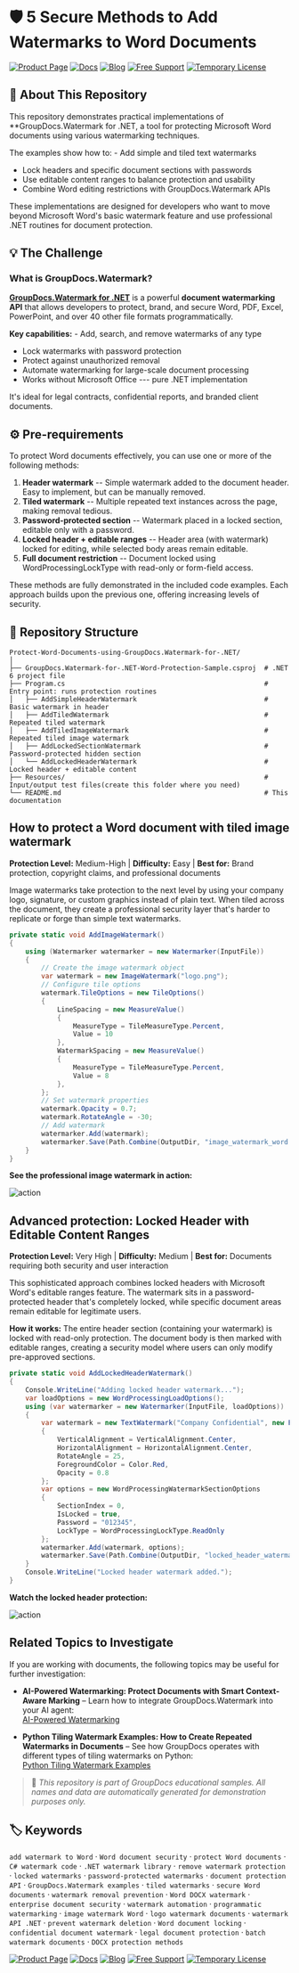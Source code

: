 # 🛡️ 5 Secure Methods to Add Watermarks to Word Documents

[![Product Page](https://img.shields.io/badge/Product%20Page-2865E0?style=for-the-badge&logo=appveyor&logoColor=white)](https://products.groupdocs.com/watermark/net/) 
[![Docs](https://img.shields.io/badge/Docs-2865E0?style=for-the-badge&logo=Hugo&logoColor=white)](https://docs.groupdocs.com/watermark/net/) 
[![Blog](https://img.shields.io/badge/Blog-2865E0?style=for-the-badge&logo=WordPress&logoColor=white)](https://blog.groupdocs.com/category/watermark/) 
[![Free Support](https://img.shields.io/badge/Free%20Support-2865E0?style=for-the-badge&logo=Discourse&logoColor=white)](https://forum.groupdocs.com/c/watermark) 
[![Temporary License](https://img.shields.io/badge/Temporary%20License-2865E0?style=for-the-badge&logo=rocket&logoColor=white)](https://purchase.groupdocs.com/temporary-license)

## 📖 About This Repository

This repository demonstrates practical implementations of **GroupDocs.Watermark for .NET, a tool for protecting Microsoft Word documents using various watermarking techniques.

The examples show how to: - Add simple and tiled text watermarks
- Lock headers and specific document sections with passwords
- Use editable content ranges to balance protection and usability
- Combine Word editing restrictions with GroupDocs.Watermark APIs

These implementations are designed for developers who want to move beyond Microsoft Word's basic watermark feature and use professional .NET routines for document protection.

## 💡 The Challenge

### What is GroupDocs.Watermark?

[**GroupDocs.Watermark for .NET**](https://docs.groupdocs.com/watermark/net/) is a powerful **document watermarking API** that allows developers to protect, brand,
and secure Word, PDF, Excel, PowerPoint, and over 40 other file formats programmatically.

**Key capabilities:** - Add, search, and remove watermarks of any type
- Lock watermarks with password protection
- Protect against unauthorized removal
- Automate watermarking for large-scale document processing
- Works without Microsoft Office --- pure .NET implementation

It's ideal for legal contracts, confidential reports, and branded client documents.

## ⚙️ Pre-requirements

To protect Word documents effectively, you can use one or more of the following methods:

1.  **Header watermark** -- Simple watermark added to the document header. Easy to implement, but can be manually removed.
2.  **Tiled watermark** -- Multiple repeated text instances across the page, making removal tedious.
3.  **Password-protected section** -- Watermark placed in a locked section, editable only with a password.
4.  **Locked header + editable ranges** -- Header area (with watermark) locked for editing, while selected body areas remain editable.
5.  **Full document restriction** -- Document locked using WordProcessingLockType with read-only or form-field access.

These methods are fully demonstrated in the included code examples. Each approach builds upon the previous one, offering increasing levels of
security.

## 📂 Repository Structure

    Protect-Word-Documents-using-GroupDocs.Watermark-for-.NET/
    │
    ├── GroupDocs.Watermark-for-.NET-Word-Protection-Sample.csproj  # .NET 6 project file
    ├── Program.cs                                                  # Entry point: runs protection routines
    │   ├── AddSimpleHeaderWatermark                                # Basic watermark in header
    │   ├── AddTiledWatermark                                       # Repeated tiled watermark
    │   ├── AddTiledImageWatermark                                  # Repeated tiled image watermark
    │   ├── AddLockedSectionWatermark                               # Password-protected hidden section
    │   └── AddLockedHeaderWatermark                                # Locked header + editable content
    ├── Resources/                                                  # Input/output test files(create this folder where you need)
    └── README.md                                                   # This documentation


## How to protect a Word document with tiled image watermark

**Protection Level:** Medium-High | **Difficulty:** Easy | **Best for:** Brand protection, copyright claims, and professional documents

Image watermarks take protection to the next level by using your company logo, signature, or custom graphics instead of plain text. When tiled across the document, they create a professional security layer that's harder to replicate or forge than simple text watermarks.

```csharp
private static void AddImageWatermark()
{    
    using (Watermarker watermarker = new Watermarker(InputFile))
    {
        // Create the image watermark object
        var watermark = new ImageWatermark("logo.png");
        // Configure tile options
        watermark.TileOptions = new TileOptions()
        {
            LineSpacing = new MeasureValue()
            {
                MeasureType = TileMeasureType.Percent,
                Value = 10
            },
            WatermarkSpacing = new MeasureValue()
            {
                MeasureType = TileMeasureType.Percent,
                Value = 8
            },
        };
        // Set watermark properties
        watermark.Opacity = 0.7;
        watermark.RotateAngle = -30;
        // Add watermark
        watermarker.Add(watermark);
        watermarker.Save(Path.Combine(OutputDir, "image_watermark_word.docx"));
    }
} 
```
**See the professional image watermark in action:**

![action](https://github.com/groupdocs/groupdocs.github.io/blob/master/img/github_samples/groupdocs-watermark/tiled_image_watermark.gif)

## Advanced protection: Locked Header with Editable Content Ranges

**Protection Level:** Very High | **Difficulty:** Medium | **Best for:** Documents requiring both security and user interaction

This sophisticated approach combines locked headers with Microsoft Word's editable ranges feature. The watermark sits in a password-protected header that's completely locked, while specific document areas remain editable for legitimate users.

**How it works:** The entire header section (containing your watermark) is locked with read-only protection. The document body is then marked with editable ranges, creating a security model where users can only modify pre-approved sections.

```csharp
private static void AddLockedHeaderWatermark()
{
    Console.WriteLine("Adding locked header watermark...");
    var loadOptions = new WordProcessingLoadOptions();
    using (var watermarker = new Watermarker(InputFile, loadOptions))
    {
        var watermark = new TextWatermark("Company Confidential", new Font("Arial", 19))
        {
            VerticalAlignment = VerticalAlignment.Center,
            HorizontalAlignment = HorizontalAlignment.Center,
            RotateAngle = 25,
            ForegroundColor = Color.Red,
            Opacity = 0.8
        };
        var options = new WordProcessingWatermarkSectionOptions
        {
            SectionIndex = 0,
            IsLocked = true,
            Password = "012345",
            LockType = WordProcessingLockType.ReadOnly
        };
        watermarker.Add(watermark, options);
        watermarker.Save(Path.Combine(OutputDir, "locked_header_watermark.docx"));
    }
    Console.WriteLine("Locked header watermark added.");
}
```

**Watch the locked header protection:**

![action](https://github.com/groupdocs/groupdocs.github.io/blob/master/img/github_samples/groupdocs-watermark/watermark_locked_in_header.gif)

## Related Topics to Investigate

If you are working with documents, the following topics may be useful for further investigation:

* **AI-Powered Watermarking: Protect Documents with Smart Context-Aware Marking** – Learn how to integrate GroupDocs.Watermark into your AI agent:  
  [AI-Powered Watermarking](https://blog.groupdocs.com/watermark/ai-driven-dynamic-watermarks/)
   
* **Python Tiling Watermark Examples: How to Create Repeated Watermarks in Documents** – See how GroupDocs operates with different types of tiling watermarks on Python:  
  [Python Tiling Watermark Examples](https://blog.groupdocs.com/watermark/tiling-watermark-python/)  

> 💬 *This repository is part of GroupDocs educational samples.
> All names and data are automatically generated for demonstration purposes only.*

## 🏷️ Keywords

`add watermark to Word` · `Word document security` · `protect Word documents` · `C# watermark code` · `.NET watermark library` · `remove watermark protection` · `locked watermarks` · `password-protected watermarks` · `document protection API` · `GroupDocs.Watermark examples` · `tiled watermarks` · `secure Word documents` · `watermark removal prevention` · `Word DOCX watermark` · `enterprise document security` · `watermark automation` · `programmatic watermarking` · `image watermark Word` · `logo watermark documents` · `watermark API .NET` · `prevent watermark deletion` · `Word document locking` · `confidential document watermark` · `legal document protection` · `batch watermark documents` · `DOCX protection methods`

[![Product Page](https://img.shields.io/badge/Product%20Page-2865E0?style=for-the-badge&logo=appveyor&logoColor=white)](https://products.groupdocs.com/watermark/net/) 
[![Docs](https://img.shields.io/badge/Docs-2865E0?style=for-the-badge&logo=Hugo&logoColor=white)](https://docs.groupdocs.com/watermark/net/) 
[![Blog](https://img.shields.io/badge/Blog-2865E0?style=for-the-badge&logo=WordPress&logoColor=white)](https://blog.groupdocs.com/category/watermark/) 
[![Free Support](https://img.shields.io/badge/Free%20Support-2865E0?style=for-the-badge&logo=Discourse&logoColor=white)](https://forum.groupdocs.com/c/watermark) 
[![Temporary License](https://img.shields.io/badge/Temporary%20License-2865E0?style=for-the-badge&logo=rocket&logoColor=white)](https://purchase.groupdocs.com/temporary-license)
